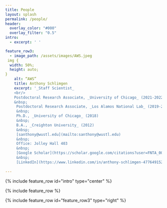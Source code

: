 ```yaml
---
title: People
layout: splash
permalink: /people/
header:
  overlay_color: "#000"
  overlay_filter: "0.5"
intro: 
  - excerpt: ' '

feature_row3:
  - image_path: /assets/images/AWS.jpeg
 img {
  width: 50%;
  height: auto;
}
    alt: “AWS”
    title: Anthony Schlimgen 
    excerpt: '_Staff Scientist_   
    <br/>
    Postdoctoral Research Associate, _University of Chicago_ (2021-2022) 
    &nbsp;
     Postdoctoral Research Associate, _Los Alamos National Lab_ (2019-2021) 
     &nbsp;
     Ph.D., _University of Chicago_ (2018) 
     &nbsp;
     B.A., _Creighton University_ (2012) 
     &nbsp;
     [santhony@wustl.edu](mailto:santhony@wustl.edu)  
     &nbsp;
     Office: Jolley Hall 403  
     &nbsp;
     [Google Scholar](https://scholar.google.com/citations?user=FNTA_00AAAAJ&hl=en&oi=sra)  
     &nbsp;
     [LinkedIn](https://www.linkedin.com/in/anthony-schlimgen-477649152/)'  
     
---
```


{% include feature_row id="intro" type="center" %}

{% include feature_row %}

{% include feature_row id="feature_row3" type="right" %}






 

